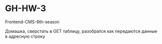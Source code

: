 # GH-HW-3
Frontend-CMS-8th-season

Домашка, сверстать в GET таблицу, разобратся как передаются данные в адресную строку